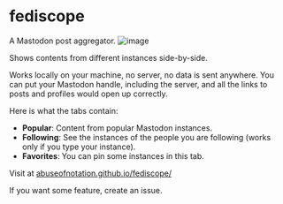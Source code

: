 # fediscope
A Mastodon post aggregator. 
![image](https://github.com/abuseofnotation/fediscope/assets/4872512/f0fdb1ab-c690-4df1-9aa6-6b0ad9ead1e6)

Shows contents from different instances side-by-side.

Works locally on your machine, no server, no data is sent anywhere.
You can put your Mastodon handle, including the server, and all the links to posts and profiles would open up correctly.

Here is what the tabs contain:
* **Popular**: Content from popular Mastodon instances.
* **Following**: See the instances of the people you are following (works only if you type your instance).
* **Favorites**: You can pin some instances in this tab.

Visit at
[abuseofnotation.github.io/fediscope/](https://abuseofnotation.github.io/fediscope/)


If you want some feature, create an issue.
